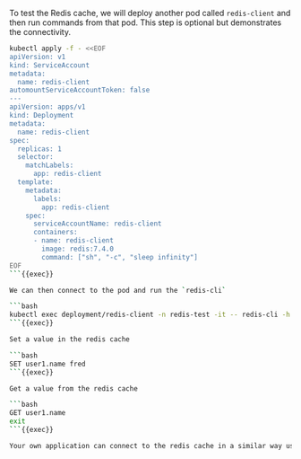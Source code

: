 

To test the Redis cache, we will deploy another pod called `redis-client` and then run commands from that pod. This step is optional but demonstrates the connectivity.

```bash
kubectl apply -f - <<EOF
apiVersion: v1
kind: ServiceAccount
metadata:
  name: redis-client
automountServiceAccountToken: false
---
apiVersion: apps/v1
kind: Deployment
metadata:
  name: redis-client
spec:
  replicas: 1
  selector:
    matchLabels:
      app: redis-client
  template:
    metadata:
      labels:
        app: redis-client
    spec:
      serviceAccountName: redis-client
      containers:
      - name: redis-client
        image: redis:7.4.0
        command: ["sh", "-c", "sleep infinity"]
EOF
```{{exec}}

We can then connect to the pod and run the `redis-cli`

```bash
kubectl exec deployment/redis-client -n redis-test -it -- redis-cli -h redis
```{{exec}}

Set a value in the redis cache

```bash
SET user1.name fred
```{{exec}}

Get a value from the redis cache

```bash
GET user1.name
exit
```{{exec}}

Your own application can connect to the redis cache in a similar way using the host `redis`